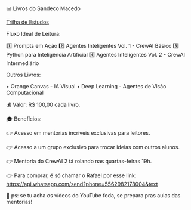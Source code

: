 📊 Livros do Sandeco Macedo

[Trilha de Estudos](https://raw.githubusercontent.com/sandeco/trabalho/main/melhor_trilha.jpeg)

Fluxo Ideal de Leitura:

1️⃣ Prompts em Ação 2️⃣ Agentes Inteligentes Vol. 1 - CrewAI Básico 3️⃣ Python para Inteligência Artificial 4️⃣ Agentes Inteligentes Vol. 2 - CrewAI Intermediário

Outros Livros:

• Orange Canvas - IA Visual • Deep Learning - Agentes de Visão Computacional

💰 Valor: R$ 100,00 cada livro.

🎓 Benefícios:

👉 Acesso em mentorias incríveis exclusivas para leitores.

👉 Acesso a um grupo exclusivo para trocar ideias com outros alunos.

👉 Mentoria do CrewAI 2 tá rolando nas quartas-feiras 19h.

👉 Para comprar, é só chamar o Rafael por esse link: https://api.whatsapp.com/send?phone=5562982178004&text

🤯 ps: se tu acha os vídeos do YouTube foda, se prepara pras aulas das mentorias!
